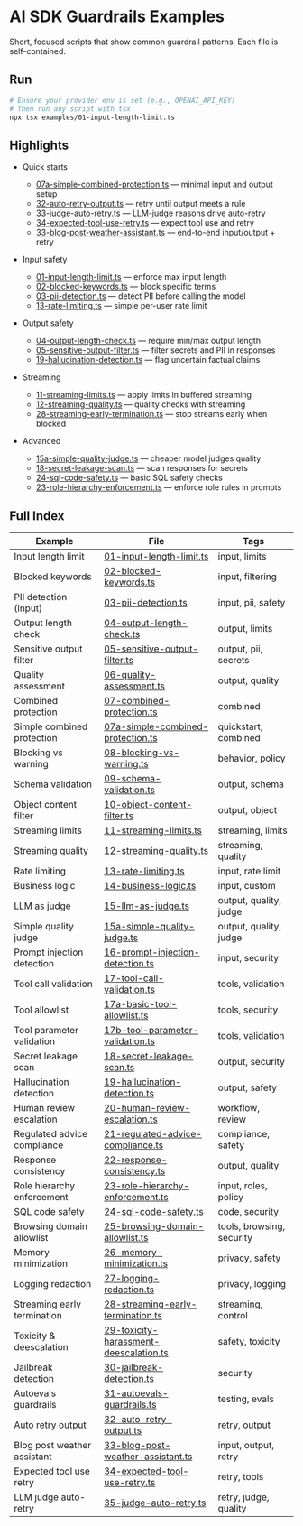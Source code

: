 # AI SDK Guardrails Examples

Short, focused scripts that show common guardrail patterns. Each file is self-contained.

## Run

```bash
# Ensure your provider env is set (e.g., OPENAI_API_KEY)
# Then run any script with tsx
npx tsx examples/01-input-length-limit.ts
```

## Highlights

- Quick starts
  - [07a-simple-combined-protection.ts](./07a-simple-combined-protection.ts) — minimal input and output setup
  - [32-auto-retry-output.ts](./32-auto-retry-output.ts) — retry until output meets a rule
  - [33-judge-auto-retry.ts](./33-judge-auto-retry.ts) — LLM-judge reasons drive auto-retry
  - [34-expected-tool-use-retry.ts](./34-expected-tool-use-retry.ts) — expect tool use and retry
  - [33-blog-post-weather-assistant.ts](./33-blog-post-weather-assistant.ts) — end-to-end input/output + retry

- Input safety
  - [01-input-length-limit.ts](./01-input-length-limit.ts) — enforce max input length
  - [02-blocked-keywords.ts](./02-blocked-keywords.ts) — block specific terms
  - [03-pii-detection.ts](./03-pii-detection.ts) — detect PII before calling the model
  - [13-rate-limiting.ts](./13-rate-limiting.ts) — simple per-user rate limit

- Output safety
  - [04-output-length-check.ts](./04-output-length-check.ts) — require min/max output length
  - [05-sensitive-output-filter.ts](./05-sensitive-output-filter.ts) — filter secrets and PII in responses
  - [19-hallucination-detection.ts](./19-hallucination-detection.ts) — flag uncertain factual claims

- Streaming
  - [11-streaming-limits.ts](./11-streaming-limits.ts) — apply limits in buffered streaming
  - [12-streaming-quality.ts](./12-streaming-quality.ts) — quality checks with streaming
  - [28-streaming-early-termination.ts](./28-streaming-early-termination.ts) — stop streams early when blocked

- Advanced
  - [15a-simple-quality-judge.ts](./15a-simple-quality-judge.ts) — cheaper model judges quality
  - [18-secret-leakage-scan.ts](./18-secret-leakage-scan.ts) — scan responses for secrets
  - [24-sql-code-safety.ts](./24-sql-code-safety.ts) — basic SQL safety checks
  - [23-role-hierarchy-enforcement.ts](./23-role-hierarchy-enforcement.ts) — enforce role rules in prompts

## Full Index

| Example                     | File                                                                               | Tags                      |
| --------------------------- | ---------------------------------------------------------------------------------- | ------------------------- |
| Input length limit          | [01-input-length-limit.ts](./01-input-length-limit.ts)                             | input, limits             |
| Blocked keywords            | [02-blocked-keywords.ts](./02-blocked-keywords.ts)                                 | input, filtering          |
| PII detection (input)       | [03-pii-detection.ts](./03-pii-detection.ts)                                       | input, pii, safety        |
| Output length check         | [04-output-length-check.ts](./04-output-length-check.ts)                           | output, limits            |
| Sensitive output filter     | [05-sensitive-output-filter.ts](./05-sensitive-output-filter.ts)                   | output, pii, secrets      |
| Quality assessment          | [06-quality-assessment.ts](./06-quality-assessment.ts)                             | output, quality           |
| Combined protection         | [07-combined-protection.ts](./07-combined-protection.ts)                           | combined                  |
| Simple combined protection  | [07a-simple-combined-protection.ts](./07a-simple-combined-protection.ts)           | quickstart, combined      |
| Blocking vs warning         | [08-blocking-vs-warning.ts](./08-blocking-vs-warning.ts)                           | behavior, policy          |
| Schema validation           | [09-schema-validation.ts](./09-schema-validation.ts)                               | output, schema            |
| Object content filter       | [10-object-content-filter.ts](./10-object-content-filter.ts)                       | output, object            |
| Streaming limits            | [11-streaming-limits.ts](./11-streaming-limits.ts)                                 | streaming, limits         |
| Streaming quality           | [12-streaming-quality.ts](./12-streaming-quality.ts)                               | streaming, quality        |
| Rate limiting               | [13-rate-limiting.ts](./13-rate-limiting.ts)                                       | input, rate limit         |
| Business logic              | [14-business-logic.ts](./14-business-logic.ts)                                     | input, custom             |
| LLM as judge                | [15-llm-as-judge.ts](./15-llm-as-judge.ts)                                         | output, quality, judge    |
| Simple quality judge        | [15a-simple-quality-judge.ts](./15a-simple-quality-judge.ts)                       | output, quality, judge    |
| Prompt injection detection  | [16-prompt-injection-detection.ts](./16-prompt-injection-detection.ts)             | input, security           |
| Tool call validation        | [17-tool-call-validation.ts](./17-tool-call-validation.ts)                         | tools, validation         |
| Tool allowlist              | [17a-basic-tool-allowlist.ts](./17a-basic-tool-allowlist.ts)                       | tools, security           |
| Tool parameter validation   | [17b-tool-parameter-validation.ts](./17b-tool-parameter-validation.ts)             | tools, validation         |
| Secret leakage scan         | [18-secret-leakage-scan.ts](./18-secret-leakage-scan.ts)                           | output, security          |
| Hallucination detection     | [19-hallucination-detection.ts](./19-hallucination-detection.ts)                   | output, safety            |
| Human review escalation     | [20-human-review-escalation.ts](./20-human-review-escalation.ts)                   | workflow, review          |
| Regulated advice compliance | [21-regulated-advice-compliance.ts](./21-regulated-advice-compliance.ts)           | compliance, safety        |
| Response consistency        | [22-response-consistency.ts](./22-response-consistency.ts)                         | output, quality           |
| Role hierarchy enforcement  | [23-role-hierarchy-enforcement.ts](./23-role-hierarchy-enforcement.ts)             | input, roles, policy      |
| SQL code safety             | [24-sql-code-safety.ts](./24-sql-code-safety.ts)                                   | code, security            |
| Browsing domain allowlist   | [25-browsing-domain-allowlist.ts](./25-browsing-domain-allowlist.ts)               | tools, browsing, security |
| Memory minimization         | [26-memory-minimization.ts](./26-memory-minimization.ts)                           | privacy, safety           |
| Logging redaction           | [27-logging-redaction.ts](./27-logging-redaction.ts)                               | privacy, logging          |
| Streaming early termination | [28-streaming-early-termination.ts](./28-streaming-early-termination.ts)           | streaming, control        |
| Toxicity & deescalation     | [29-toxicity-harassment-deescalation.ts](./29-toxicity-harassment-deescalation.ts) | safety, toxicity          |
| Jailbreak detection         | [30-jailbreak-detection.ts](./30-jailbreak-detection.ts)                           | security                  |
| Autoevals guardrails        | [31-autoevals-guardrails.ts](./31-autoevals-guardrails.ts)                         | testing, evals            |
| Auto retry output           | [32-auto-retry-output.ts](./32-auto-retry-output.ts)                               | retry, output             |
| Blog post weather assistant | [33-blog-post-weather-assistant.ts](./33-blog-post-weather-assistant.ts)           | input, output, retry      |
| Expected tool use retry     | [34-expected-tool-use-retry.ts](./34-expected-tool-use-retry.ts)                   | retry, tools              |
| LLM judge auto-retry        | [35-judge-auto-retry.ts](./33-judge-auto-retry.ts)                                 | retry, judge, quality     |
